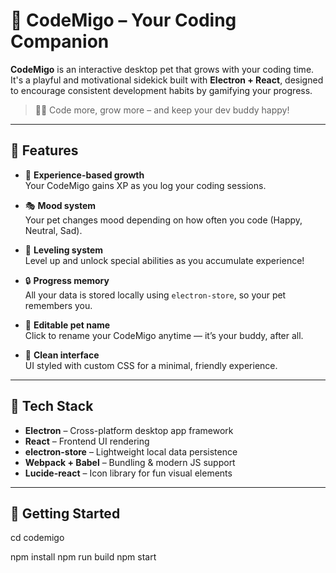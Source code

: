 # 🐾 CodeMigo – Your Coding Companion

**CodeMigo** is an interactive desktop pet that grows with your coding time.  
It's a playful and motivational sidekick built with **Electron + React**, designed to encourage consistent development habits by gamifying your progress.

> 👨‍💻 Code more, grow more – and keep your dev buddy happy!

---

## 🌟 Features

- 🧠 **Experience-based growth**  
  Your CodeMigo gains XP as you log your coding sessions.

- 🎭 **Mood system**  
  Your pet changes mood depending on how often you code (Happy, Neutral, Sad).

- 🎯 **Leveling system**  
  Level up and unlock special abilities as you accumulate experience!

- 🔒 **Progress memory**  
  All your data is stored locally using `electron-store`, so your pet remembers you.

- 📝 **Editable pet name**  
  Click to rename your CodeMigo anytime — it’s your buddy, after all.

- 🎨 **Clean interface**  
  UI styled with custom CSS for a minimal, friendly experience.

---

## 🧩 Tech Stack

- **Electron** – Cross-platform desktop app framework  
- **React** – Frontend UI rendering  
- **electron-store** – Lightweight local data persistence  
- **Webpack + Babel** – Bundling & modern JS support  
- **Lucide-react** – Icon library for fun visual elements

---

## 🚀 Getting Started

cd codemigo

npm install
npm run build
npm start

